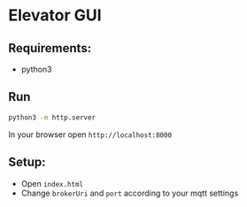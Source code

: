 # Elevator GUI

## Requirements:
- python3

## Run
```sh
python3 -m http.server
```
In your browser open `http://localhost:8000`

## Setup:
- Open `index.html`
- Change `brokerUri` and `port` according to your mqtt settings
